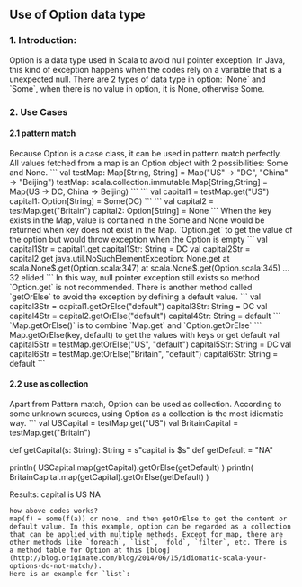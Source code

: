 <h2>Use of Option data type</h2>
<h3>1. Introduction:</h3>
Option is a data type used in Scala to avoid null pointer exception. In Java, this kind of exception happens when the codes rely on a variable that is a unexpected null. There are 2 types of data type in option: `None` and `Some`, when there is no value in option, it is None, otherwise Some.
<h3>2. Use Cases</h3>
<h4>2.1 pattern match</h4>
Because Option is a case class, it can be used in pattern match perfectly. All values fetched from a map is an Option object with 2 possibilities: Some and None.
```
val testMap: Map[String, String] = Map("US" -> "DC", "China" -> "Beijing")
testMap: scala.collection.immutable.Map[String,String] = Map(US -> DC, China -> Beijing)
```
```
val capital1 = testMap.get("US")
capital1: Option[String] = Some(DC)
```
```
val capital2 = testMap.get("Britain")
capital2: Option[String] = None
```
When the key exists in the Map, value is contained in the Some and None would be returned when key does not exist in the Map.  
`Option.get` to get the value of the option but would throw exception when the Option is empty
```
val capital1Str = capital1.get
capital1Str: String = DC
val capital2Str = capital2.get
java.util.NoSuchElementException: None.get
  at scala.None$.get(Option.scala:347)
  at scala.None$.get(Option.scala:345)
  ... 32 elided
 ```
In this way, null pointer exception still exists so method `Option.get` is not recommended. There is another method called `getOrElse` to avoid the exception by defining a default value.
```
val capital3Str = capital1.getOrElse("default")
capital3Str: String = DC
val capital4Str = capital2.getOrElse("default")
capital4Str: String = default
```
`Map.getOrElse()` is to combine `Map.get` and `Option.getOrElse`
```
Map.getOrElse(key, default) to get the values with keys or get default
val capital5Str = testMap.getOrElse("US", "default")
capital5Str: String = DC
val capital6Str = testMap.getOrElse("Britain", "default")
capital6Str: String = default
```
<h4>2.2 use as collection</h4>
Apart from Pattern match, Option can be used as collection. According to some unknown sources, using Option as a collection is the most idiomatic way.
```
val USCapital = testMap.get("US")
val BritainCapital = testMap.get("Britain")

def getCapital(s: String): String = s"capital is $s"
def getDefault = "NA"

println( USCapital.map(getCapital).getOrElse(getDefault) )
println( BritainCapital.map(getCapital).getOrElse(getDefault) )

Results: 
capital is US
NA
```
how above codes works?  
map(f) = some(f(a)) or none, and then getOrElse to get the content or default value. In this example, option can be regarded as a collection that can be applied with multiple methods. Except for map, there are other methods like `foreach`, `list`, `fold`, `filter`, etc. There is a method table for Option at this [blog](http://blog.originate.com/blog/2014/06/15/idiomatic-scala-your-options-do-not-match/).  
Here is an example for `list`:  
